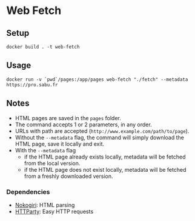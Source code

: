 # Web Fetch

## Setup

```
docker build . -t web-fetch
```

## Usage

```
docker run -v `pwd`/pages:/app/pages web-fetch "./fetch" --metadata https://pro.sabu.fr
```

## Notes

- HTML pages are saved in the `pages` folder.
- The command accepts 1 or 2 parameters, in any order.
- URLs with path are accepted (`http://www.example.com/path/to/page`).
- Without the `--metadata` flag, the command will simply download the HTML page, save it locally and exit.
- With the `--metadata` flag
  - if the HTML page already exists locally, metadata will be fetched from the local version.
  - if the HTML page does not exist locally, metadata will be fetched from a freshly downloaded version.

### Dependencies

- [Nokogiri](https://nokogiri.org/): HTML parsing
- [HTTParty](https://github.com/jnunemaker/httparty): Easy HTTP requests
